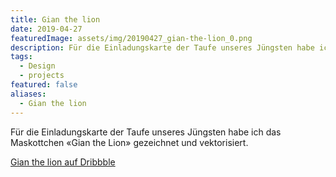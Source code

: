 ```yaml
---
title: Gian the lion
date: 2019-04-27
featuredImage: assets/img/20190427_gian-the-lion_0.png
description: Für die Einladungskarte der Taufe unseres Jüngsten habe ich das Maskottchen «Gian the Lion» gezeichnet und vektorisiert.
tags:
  - Design
  - projects
featured: false
aliases:
  - Gian the lion
---
```

Für die Einladungskarte der Taufe unseres Jüngsten habe ich das Maskottchen «Gian the Lion» gezeichnet und vektorisiert.

[Gian the lion auf Dribbble](https://dribbble.com/shots/6401002-Gian-the-lion)
